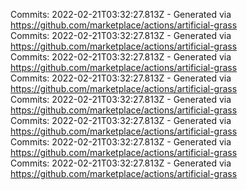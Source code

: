Commits: 2022-02-21T03:32:27.813Z - Generated via https://github.com/marketplace/actions/artificial-grass
<br>
Commits: 2022-02-21T03:32:27.813Z - Generated via https://github.com/marketplace/actions/artificial-grass
<br>
Commits: 2022-02-21T03:32:27.813Z - Generated via https://github.com/marketplace/actions/artificial-grass
<br>
Commits: 2022-02-21T03:32:27.813Z - Generated via https://github.com/marketplace/actions/artificial-grass
<br>
Commits: 2022-02-21T03:32:27.813Z - Generated via https://github.com/marketplace/actions/artificial-grass
<br>
Commits: 2022-02-21T03:32:27.813Z - Generated via https://github.com/marketplace/actions/artificial-grass
<br>
Commits: 2022-02-21T03:32:27.813Z - Generated via https://github.com/marketplace/actions/artificial-grass
<br>
Commits: 2022-02-21T03:32:27.813Z - Generated via https://github.com/marketplace/actions/artificial-grass
<br>
